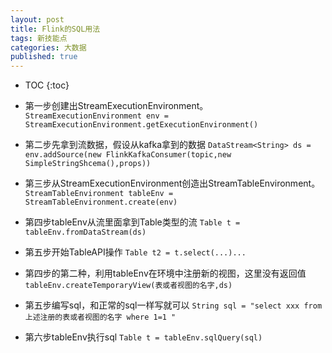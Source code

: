 ```yaml
---
layout: post
title: Flink的SQL用法
tags: 新技能点
categories: 大数据
published: true
---
```


* TOC 
{:toc}
  
- 第一步创建出StreamExecutionEnvironment。
`StreamExecutionEnvironment env = StreamExecutionEnvironment.getExecutionEnvironment()`
  
- 第二步先拿到流数据，假设从kafka拿到的数据
`DataStream<String> ds = env.addSource(new FlinkKafkaConsumer(topic,new SimpleStringShcema(),props))`
  
- 第三步从StreamExecutionEnvironment创造出StreamTableEnvironment。
`StreamTableEnvironment tableEnv = StreamTableEnvironment.create(env)`
  
- 第四步tableEnv从流里面拿到Table类型的流
`Table t = tableEnv.fromDataStream(ds)`
  
- 第五步开始TableAPI操作
`Table t2 = t.select(...)...`
  
- 第四步的第二种，利用tableEnv在环境中注册新的视图，这里没有返回值
`tableEnv.createTemporaryView(表或者视图的名字,ds)`
  
- 第五步编写sql，和正常的sql一样写就可以
`String sql = "select xxx from 上述注册的表或者视图的名字 where 1=1 " `
  
- 第六步tableEnv执行sql
`Table t = tableEnv.sqlQuery(sql)`